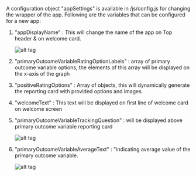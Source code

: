A configuration object "appSettings" is available in /js/config.js for changing the wrapper of the app. Following are the variables that can be configured for a new app:    

1. "appDisplayName" : This will change the name of the app on Top header & on welcome card.

    ![alt tag](http://res.cloudinary.com/loops-inc/image/upload/v1436306460/header_lcaxwn.png)

1. "primaryOutcomeVariableRatingOptionLabels" : array of primary outcome variable options, the elements of this array will be displayed on the x-axis of the graph

1. "positiveRatingOptions" : Array of objects, this will dynamically generate the reporting card with provided options and images.

1. "welcomeText" : This text will be displayed on first line of welcome card on welcome screen

1. "primaryOutcomeVariableTrackingQuestion" : will be displayed above primary outcome variable reporting card

    ![alt tag](http://res.cloudinary.com/loops-inc/image/upload/v1436307683/welcome_card_i8dvgr.png)

1. "primaryOutcomeVariableAverageText" : "indicating average value of the primary outcome variable.

    ![alt tag](http://res.cloudinary.com/loops-inc/image/upload/v1436308086/average_rqvqb7.png)